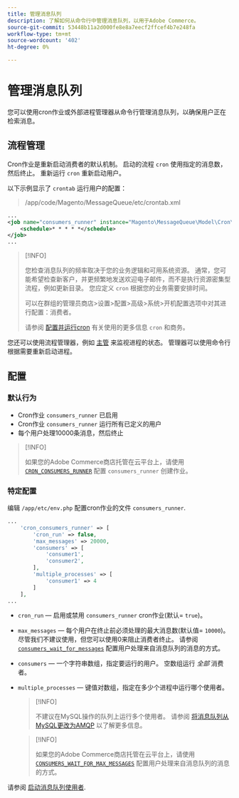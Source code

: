 ```yaml
---
title: 管理消息队列
description: 了解如何从命令行中管理消息队列，以用于Adobe Commerce。
source-git-commit: 53448b11a2d000fe8e8a7eecf2ffcef4b7e248fa
workflow-type: tm+mt
source-wordcount: '402'
ht-degree: 0%

---
```



# 管理消息队列

您可以使用cron作业或外部进程管理器从命令行管理消息队列，以确保用户正在检索消息。

## 流程管理

Cron作业是重新启动消费者的默认机制。 启动的流程 `cron` 使用指定的消息数，然后终止。 重新运行 `cron` 重新启动用户。

以下示例显示了 `crontab` 运行用户的配置：

> /app/code/Magento/MessageQueue/etc/crontab.xml

```xml
...
<job name="consumers_runner" instance="Magento\MessageQueue\Model\Cron\ConsumersRunner" method="run">
    <schedule>* * * * *</schedule>
</job>
...
```

>[!INFO]
>
>您检查消息队列的频率取决于您的业务逻辑和可用系统资源。 通常，您可能希望检查新客户，并更频繁地发送欢迎电子邮件，而不是执行资源密集型流程，例如更新目录。 您应定义 `cron` 根据您的业务需要安排时间。
>
>可以在群组的管理员商店>设置>配置>高级>系统>开机配置选项中对其进行配置：消费者。
>
>请参阅 [配置并运行cron](../cli/configure-cron-jobs.md) 有关使用的更多信息 `cron` 和商务。

您还可以使用流程管理器，例如 [主管](http://supervisord.org/index.html) 来监视进程的状态。 管理器可以使用命令行根据需要重新启动进程。

## 配置

### 默认行为

- Cron作业 `consumers_runner` 已启用
- Cron作业 `consumers_runner` 运行所有已定义的用户
- 每个用户处理10000条消息，然后终止

>[!INFO]
>
>如果您的Adobe Commerce商店托管在云平台上，请使用 [`CRON_CONSUMERS_RUNNER`](https://devdocs.magento.com/cloud/env/variables-deploy.html#cron_consumers_runner) 配置 `consumers_runner` 创建作业。

### 特定配置

编辑 `/app/etc/env.php` 配置cron作业的文件 `consumers_runner`.

```php
...
    'cron_consumers_runner' => [
        'cron_run' => false,
        'max_messages' => 20000,
        'consumers' => [
            'consumer1',
            'consumer2',
        ],
        'multiple_processes' => [
            'consumer1' => 4
        ]
    ],
...
```

- `cron_run`  — 启用或禁用 `consumers_runner` cron作业(默认= `true`)。
- `max_messages`  — 每个用户在终止前必须处理的最大消息数(默认值= `10000`)。 尽管我们不建议使用，但您可以使用0来阻止消费者终止。 请参阅 [`consumers_wait_for_messages`](../reference/config-reference-envphp.md#consumerswaitformessages) 配置用户处理来自消息队列的消息的方式。
- `consumers`  — 一个字符串数组，指定要运行的用户。 空数组运行 *全部* 消费者。
- `multiple_processes`  — 键值对数组，指定在多少个进程中运行哪个使用者。

   >[!INFO]
   >
   >不建议在MySQL操作的队列上运行多个使用者。 请参阅 [将消息队列从MySQL更改为AMQP](https://developer.adobe.com/commerce/php/development/components/message-queues/#change-message-queue-from-mysql-to-amqp) 以了解更多信息。

   >[!INFO]
   >
   >如果您的Adobe Commerce商店托管在云平台上，请使用 [`CONSUMERS_WAIT_FOR_MAX_MESSAGES`](https://devdocs.magento.com/cloud/env/variables-deploy.html#consumers_wait_for_max_messages) 配置用户处理来自消息队列的消息的方式。

请参阅 [启动消息队列使用者](../cli/start-message-queues.md).
